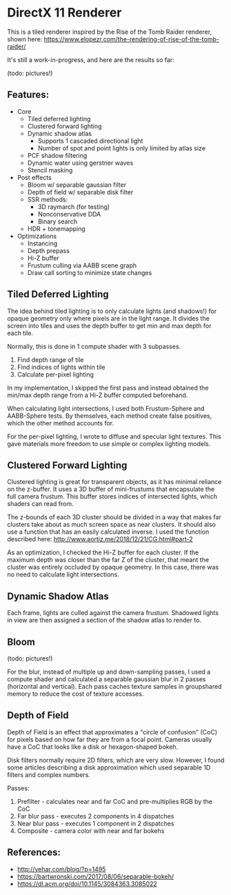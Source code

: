 # DirectX 11 Renderer

This is a tiled renderer inspired by the Rise of the Tomb Raider renderer, shown here: https://www.elopezr.com/the-rendering-of-rise-of-the-tomb-raider/

It's still a work-in-progress, and here are the results so far:

(todo: pictures!)

## Features:
* Core
    *	Tiled deferred lighting
    *	Clustered forward lighting
    *	Dynamic shadow atlas
        *	Supports 1 cascaded directional light
        *	Number of spot and point lights is only limited by atlas size
    *	PCF shadow filtering
    * Dynamic water using gerstner waves
    * Stencil masking
* Post effects
    *	Bloom w/ separable gaussian filter
    *	Depth of field w/ separable disk filter
    *	SSR methods:
        * 3D raymarch (for testing)
        * Nonconservative DDA
        * Binary search
    *	HDR + tonemapping
*	Optimizations
    * Instancing
    * Depth prepass
    * Hi-Z buffer
    *	Frustum culling via AABB scene graph
    *	Draw call sorting to minimize state changes

## Tiled Deferred Lighting

The idea behind tiled lighting is to only calculate lights (and shadows!) for opaque geometry only where pixels are in the light range. It divides the screen into tiles and uses the depth buffer to get min and max depth for each tile.

Normally, this is done in 1 compute shader with 3 subpasses.

1. Find depth range of tile
2. Find indices of lights within tile
3. Calculate per-pixel lighting

In my implementation, I skipped the first pass and instead obtained the min/max depth range from a Hi-Z buffer computed beforehand.

When calculating light intersections, I used both Frustum-Sphere and AABB-Sphere tests. By themselves, each method create false positives, which the other method accounts for.

For the per-pixel lighting, I wrote to diffuse and specular light textures. This gave materials more freedom to use simple or complex lighting models.

## Clustered Forward Lighting

Clustered lighting is great for transparent objects, as it has minimal reliance on the z-buffer. It uses a 3D buffer of mini-frustums that encapsulate the full camera frustum. This buffer stores indices of intersected lights, which shaders can read from.

The z-bounds of each 3D cluster should be divided in a way that makes far clusters take about as much screen space as near clusters. It should also use a function that has an easily calculated inverse. I used the function described here: http://www.aortiz.me/2018/12/21/CG.html#part-2

As an optimization, I checked the Hi-Z buffer for each cluster. If the maximum depth was closer than the far Z of the cluster, that meant the cluster was entirely occluded by opaque geometry. In this case, there was no need to calculate light intersections.

## Dynamic Shadow Atlas

Each frame, lights are culled against the camera frustum. Shadowed lights in view are then assigned a section of the shadow atlas to render to.

## Bloom

(todo: pictures!)

For the blur, instead of multiple up and down-sampling passes, I used a compute shader and calculated a separable gaussian blur in 2 passes (horizontal and vertical). Each pass caches texture samples in groupshared memory to reduce the cost of texture accesses.

## Depth of Field

Depth of Field is an effect that approximates a "circle of confusion" (CoC) for pixels based on how far they are from a focal point. Cameras usually have a CoC that looks like a disk or hexagon-shaped bokeh.

Disk filters normally require 2D filters, which are very slow. However, I found some articles describing a disk approximation which used separable 1D filters and complex numbers.

Passes:
1. Prefilter - calculates near and far CoC and pre-multiplies RGB by the CoC
2. Far blur pass - executes 2 components in 4 dispatches
3. Near blur pass - executes 1 component in 2 dispatches
4. Composite - camera color with near and far bokehs

## References:
* http://yehar.com/blog/?p=1495
* https://bartwronski.com/2017/08/06/separable-bokeh/
* https://dl.acm.org/doi/10.1145/3084363.3085022
